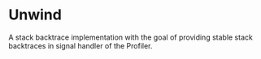 # Unwind

A stack backtrace implementation with the goal of providing stable stack backtraces in signal handler of the Profiler.
